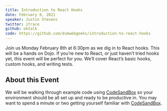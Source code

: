 ```yaml
---
title: Introduction to React Hooks
date: February 8, 2021
speaker: Justin Stevens
twitter: itrace
github: oktalk
code: https://github.com/dsmwebgeeks/introduction-to-react-hooks
---
```


Join us Monday February 8th at 6:30pm as we dig in to React hooks. This will be a hands on Dojo. If you’re new to React, or just haven’t tried hooks yet, this event will be perfect for you. We’ll cover React’s basic hooks, custom hooks, and writing tests.

## About this Event

We will be walking through example code using [CodeSandBox](https://codesandbox.io/) so your environment should be all set up and ready to be productive in. You may want to spend a minute or two getting yourself familiar with [CodeSandBox](https://codesandbox.io/).